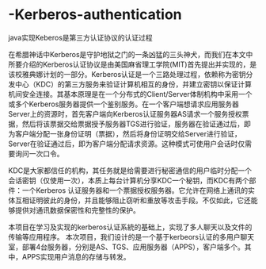 # -Kerberos-authentication
java实现Keberos是第三方认证协议的认证过程

在希腊神话中Kerberos是守护地狱之门的一条凶猛的三头神犬，而我们在本文中所要介绍的Kerberos认证协议是由美国麻省理工学院(MIT)首先提出并实现的，是该校雅典娜计划的一部分。Kerberos认证是一个三路处理过程，依赖称为密钥分发中心（KDC）的第三方服务来验证计算机相互的身份，并建立密钥以保证计算机间安全连接。其基本原理是在一个分布式的Client/Server体制机构中采用一个或多个Kerberos服务器提供一个鉴别服务。在一个客户端想请求应用服务器Server上的资源时，首先客户端向Kerberos认证服务器AS请求一个服务授权票据，然后将该票据交给票据授予服务器TGS进行验证，服务器在验证通过后，即为客户端分配一张身份证明（票据），然后将身份证明交给Server进行验证，Server在验证通过后，即为客户端分配请求资源。这种模式可使用户会话时仅需要询问一次口令。
    
KDC是大家都信任的机构，其任务就是给需要进行秘密通信的用户临时分配一个会话密钥（仅使用一次），本质上每台计算机分享KDC一个秘钥，而KDC有两个部件：一个Kerberos 认证服务器和一个票据授权服务器。它允许在网络上通讯的实体互相证明彼此的身份，并且能够阻止窃听和重放等攻击手段。不仅如此，它还能够提供对通讯数据保密性和完整性的保护。
    
本项目在学习及实现的kerberos认证系統的基础上，实现了多人聊天以及文件的传输等应用程序。
本次项目，我们设计的是一个基于kerbeors认证的多用户聊天室，部署4台服务器，分别是AS、TGS、应用服务器（APPS），客户端多个。其中，APPS实现用户消息的存储与转发。
